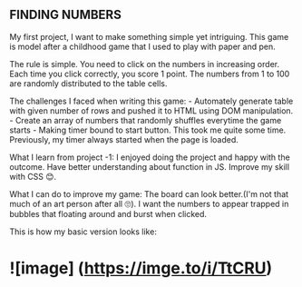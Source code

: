 ## FINDING NUMBERS
 
My first project, I want to make something simple yet intriguing. This game is model after a childhood game that I used to play with paper and pen. 

The rule is simple. You need to click on the numbers in increasing order. Each time you click correctly, you score 1 point. The numbers from 1 to 100 are randomly distributed to the table cells.

The challenges I faced when writing this game:
	- Automately generate table with given number of rows and pushed it to HTML using DOM manipulation.
	- Create an array of numbers that randomly shuffles everytime the game starts 
	- Making timer bound to start button. This took me quite some time. Previously, my timer always started when the page is loaded.

What I learn from project -1:
 	I enjoyed doing the project and happy with the outcome.
 	Have better understanding about function in JS.
 	Improve my skill with CSS 😊.

What I can do to improve my game:
	The  board can look better.(I'm not that much of an art person after all 🙄). I want the numbers to appear trapped in bubbles that floating around and burst when clicked.

This is how my basic version looks like:

# ![image] (https://imge.to/i/TtCRU)



